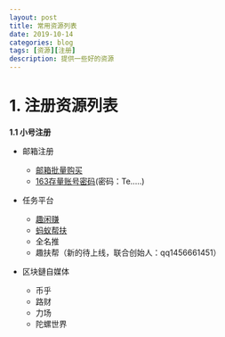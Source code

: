 ```yaml
---
layout: post
title: 常用资源列表
date: 2019-10-14
categories: blog
tags: [资源][注册]
description: 提供一些好的资源
---
```




# 1. 注册资源列表 #

**1.1 小号注册** 

- 邮箱注册
	- [邮箱批量购买][骏驰科技]
	- [163存量账号密码][163email](密码：Te.....)	

- 任务平台
	* [趣闲赚][趣闲赚]
	* [蚂蚁帮扶][蚂蚁帮扶]
	* 全名推
	* 趣扶帮（新的待上线，联合创始人：qq1456661451）	
- 区块鏈自媒体
	- 币乎
	- 路财
	- 力场
	- 陀螺世界	


[趣闲赚]:http://fenx.yyzja.cn/507137
[蚂蚁帮扶]:https://siweiwo.top/resource/register/mayibangfu.png
[骏驰科技]:https://yxc3.com/888.php
[163email]:https://siweiwo.top/resource/email/163email.rar






